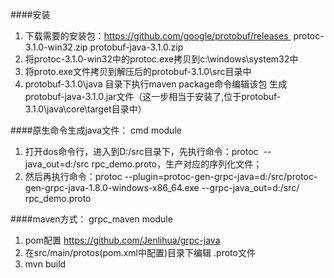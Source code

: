 ####安装
1. 下载需要的安装包：https://github.com/google/protobuf/releases 
protoc-3.1.0-win32.zip
protobuf-java-3.1.0.zip
2. 将protoc-3.1.0-win32中的protoc.exe拷贝到c:\windows\system32中 
3. 将proto.exe文件拷贝到解压后的protobuf-3.1.0\src目录中 
4. protobuf-3.1.0\java 目录下执行maven package命令编辑该包 生成protobuf-java-3.1.0.jar文件（这一步相当于安装了,位于protobuf-3.1.0\java\core\target目录中）

####原生命令生成java文件：
cmd module
1.  打开dos命令行，进入到D:/src目录下，先执行命令：protoc  --java_out=d:/src rpc_demo.proto，生产对应的序列化文件；
2.  然后再执行命令：protoc --plugin=protoc-gen-grpc-java=d:/src/protoc-gen-grpc-java-1.8.0-windows-x86_64.exe --grpc-java_out=d:/src/ rpc_demo.proto

####maven方式：
grpc_maven module
1.  pom配置 https://github.com/Jenlihua/grpc-java
2.  在src/main/protos(pom.xml中配置)目录下编辑 .proto文件
3.  mvn build